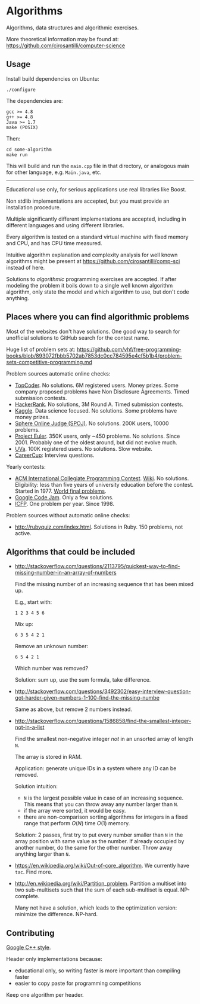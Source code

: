 # Algorithms

Algorithms, data structures and algorithmic exercises.

More theoretical information may be found at: <https://github.com/cirosantilli/computer-science>

## Usage

Install build dependencies on Ubuntu:

    ./configure

The dependencies are:

    gcc >= 4.8
    g++ >= 4.8
    Java >= 1.7
    make (POSIX)

Then:

    cd some-algorithm
    make run

This will build and run the `main.cpp` file in that directory, or analogous main for other language, e.g. `Main.java`, etc.

---

Educational use only, for serious applications use real libraries like Boost.

Non stdlib implementations are accepted, but you must provide an installation procedure.

Multiple significantly different implementations are accepted, including in different languages and using different libraries.

Every algorithm is tested on a standard virtual machine with fixed memory and CPU, and has CPU time measured.

Intuitive algorithm explanation and complexity analysis for well known algorithms might be present at <https://github.com/cirosantilli/comp-sci> instead of here.

Solutions to *algorithmic* programming exercises are accepted. If after modeling the problem it boils down to a single well known algorithm algorithm, only state the model and which algorithm to use, but don't code anything.

## Places where you can find algorithmic problems

Most of the websites don't have solutions. One good way to search for unofficial solutions to GitHub search for the contest name.

Huge list of problem sets at: <https://github.com/vhf/free-programming-books/blob/893072fbbb5702ab7853dc0cc784595e4cf5b1b4/problem-sets-competitive-programming.md>

Problem sources automatic online checks:

- [TopCoder](http://www.topcoder.com/active-challenges/develop). No solutions. 6M registered users. Money prizes. Some company proposed problems have Non Disclosure Agreements. Timed submission contests.
- [HackerRank](https://www.hackerrank.com/categories/fp/intro). No solutions, 3M Round A. Timed submission contests.
- [Kaggle](https://www.kaggle.com/competitions). Data science focused. No solutions. Some problems have money prizes.
- [Sphere Online Judge (SPOJ)](http://www.spoj.com/problems/classical/all/). No solutions. 200K users, 10000 problems.
- [Project Euler](http://projecteuler.net/problems). 350K users, only ~450 problems. No solutions. Since 2001. Probably one of the oldest around, but did not evolve much.
- [UVa](http://uva.onlinejudge.org/index.php?option=com_onlinejudge&Itemid=8&category=1). 100K registered users. No solutions. Slow website.
- [CareerCup](http://www.careercup.com): Interview questions.

Yearly contests:

- [ACM International Collegiate Programming Contest](http://icpc.baylor.edu/). [Wiki](en.wikipedia.org/wiki/ACM_International_Collegiate_Programming_Contest). No solutions. Eligibility: less than five years of university education before the contest. Started in 1977. [World final problems](http://icpc.baylor.edu/worldfinals/problems).
- [Google Code Jam](http://code.google.com/codejam/contests.html). Only a few solutions.
- [ICFP](http://en.wikipedia.org/wiki/ICFP_Programming_Contest). One problem per year. Since 1998.

Problem sources without automatic online checks:

- <http://rubyquiz.com/index.html>. Solutions in Ruby. 150 problems, not active.

## Algorithms that could be included

-   <http://stackoverflow.com/questions/2113795/quickest-way-to-find-missing-number-in-an-array-of-numbers>

    Find the missing number of an increasing sequence that has been mixed up.

    E.g., start with:

        1 2 3 4 5 6

    Mix up:

        6 3 5 4 2 1

    Remove an unknown number:

        6 5 4 2 1

    Which number was removed?

    Solution: sum up, use the sum formula, take difference.

-   <http://stackoverflow.com/questions/3492302/easy-interview-question-got-harder-given-numbers-1-100-find-the-missing-numbe>

    Same as above, but remove 2 numbers instead.

-   <http://stackoverflow.com/questions/1586858/find-the-smallest-integer-not-in-a-list>

    Find the smallest non-negative integer *not* in an unsorted array of length `N`.

    The array is stored in RAM.

    Application: generate unique IDs in a system where any ID can be removed.

    Solution intuition:

    - `N` is the largest possible value in case of an increasing sequence. This means that you can throw away any number larger than `N`.
    - if the array were sorted, it would be easy.
    - there are non-comparison sorting algorithms for integers in a fixed range that perform $O(N)$ time $O(1)$ memory.

    Solution: 2 passes, first try to put every number smaller than `N` in the array position with same value as the number. If already occupied by another number, do the same for the other number. Throw away anything larger than `N`.

-   <https://en.wikipedia.org/wiki/Out-of-core_algorithm>. We currently have `tac`. Find more.

-   <http://en.wikipedia.org/wiki/Partition_problem>. Partition a multiset into two sub-multisets such that the sum of each sub-multiset is equal. NP-complete.

    Many not have a solution, which leads to the optimization version: minimize the difference. NP-hard.

## Contributing

[Google C++ style](http://google-styleguide.googlecode.com/svn/trunk/cppguide.xml).

Header only implementations because:

- educational only, so writing faster is more important than compiling faster
- easier to copy paste for programming competitions

Keep one algorithm per header.
